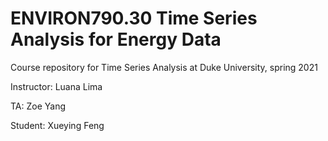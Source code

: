 # ENVIRON790.30 Time Series Analysis for Energy Data


Course repository for Time Series Analysis at Duke University, spring 2021

Instructor: Luana Lima

TA: Zoe Yang

Student: Xueying Feng